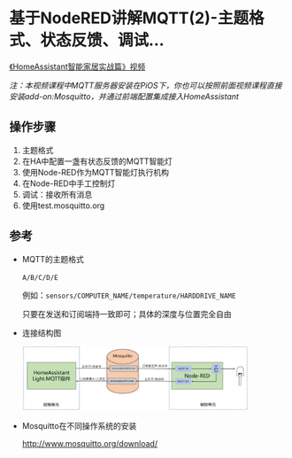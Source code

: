 # 基于NodeRED讲解MQTT(2)-主题格式、状态反馈、调试…

[《HomeAssistant智能家居实战篇》视频](https://study.163.com/course/courseLearn.htm?courseId=1006189053&share=2&shareId=400000000624093#/learn/video?lessonId=1278315840&courseId=1006189053)

*注：本视频课程中MQTT服务器安装在PiOS下，你也可以按照前面视频课程直接安装add-on:Mosquitto，并通过前端配置集成接入HomeAssistant*

## 操作步骤
1. 主题格式
2. 在HA中配置一盏有状态反馈的MQTT智能灯
3. 使用Node-RED作为MQTT智能灯执行机构
4. 在Node-RED中手工控制灯
5. 调试：接收所有消息
6. 使用test.mosquitto.org

## 参考

- MQTT的主题格式

    `A/B/C/D/E`

    例如：`sensors/COMPUTER_NAME/temperature/HARDDRIVE_NAME`

    只要在发送和订阅端持一致即可；具体的深度与位置完全自由

- 连接结构图

    <img src="images/nodered_mqtt.png" width="85%">

- Mosquitto在不同操作系统的安装

    http://www.mosquitto.org/download/
